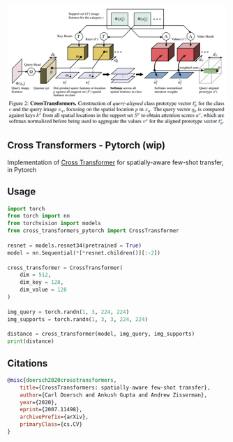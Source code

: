 <img src="./x-attn.png" width="600px"></img>

## Cross Transformers - Pytorch (wip)

Implementation of <a href="https://arxiv.org/abs/2007.11498">Cross Transformer</a> for spatially-aware few-shot transfer, in Pytorch

## Usage

```python
import torch
from torch import nn
from torchvision import models
from cross_transformers_pytorch import CrossTransformer

resnet = models.resnet34(pretrained = True)
model = nn.Sequential(*[*resnet.children()][:-2])

cross_transformer = CrossTransformer(
    dim = 512,
    dim_key = 128,
    dim_value = 128
)

img_query = torch.randn(1, 3, 224, 224)
img_supports = torch.randn(1, 3, 3, 224, 224)

distance = cross_transformer(model, img_query, img_supports)
print(distance)
```

## Citations

```bibtex
@misc{doersch2020crosstransformers,
    title={CrossTransformers: spatially-aware few-shot transfer}, 
    author={Carl Doersch and Ankush Gupta and Andrew Zisserman},
    year={2020},
    eprint={2007.11498},
    archivePrefix={arXiv},
    primaryClass={cs.CV}
}
```
